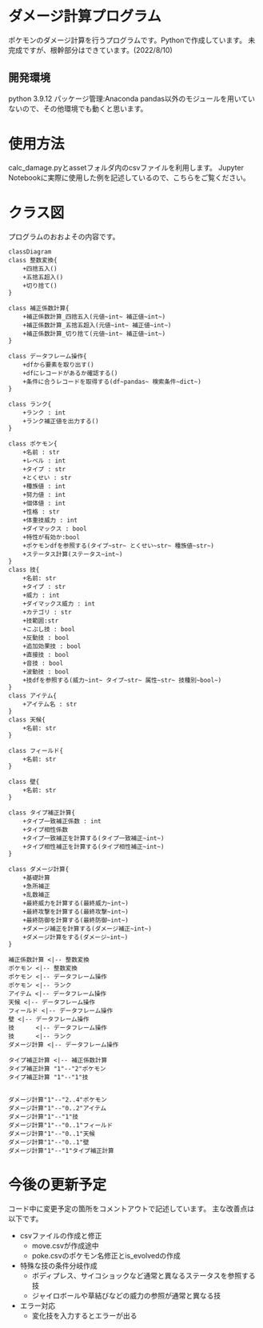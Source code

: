 # ダメージ計算プログラム
ポケモンのダメージ計算を行うプログラムです。Pythonで作成しています。
未完成ですが、根幹部分はできています。(2022/8/10)

## 開発環境
python 3.9.12
パッケージ管理:Anaconda
pandas以外のモジュールを用いていないので、その他環境でも動くと思います。

# 使用方法
calc_damage.pyとassetフォルダ内のcsvファイルを利用します。
Jupyter Notebookに実際に使用した例を記述しているので、こちらをご覧ください。

# クラス図
プログラムのおおよその内容です。
``` mermaid
classDiagram
class 整数変換{
	+四捨五入()
	+五捨五超入()
	+切り捨て()
}

class 補正係数計算{
	+補正係数計算_四捨五入(元値~int~ 補正値~int~)
	+補正係数計算_五捨五超入(元値~int~ 補正値~int~)
	+補正係数計算_切り捨て(元値~int~ 補正値~int~)
}

class データフレーム操作{
	+dfから要素を取り出す()
	+dfにレコードがあるか確認する()
	+条件に合うレコードを取得する(df~pandas~ 検索条件~dict~)
}

class ランク{
	+ランク : int
	+ランク補正値を出力する()
}

class ポケモン{
	+名前 : str
	+レベル : int
	+タイプ : str
	+とくせい : str
	+種族値 : int
	+努力値 : int
	+個体値 : int
	+性格 : str
	+体重技威力 : int
	+ダイマックス : bool
	+特性が有効か:bool
	+ポケモンdfを参照する(タイプ~str~ とくせい~str~ 種族値~str~)
	+ステータス計算(ステータス~int~)
}
class 技{
	+名前: str
	+タイプ : str
	+威力 : int
	+ダイマックス威力 : int
	+カテゴリ : str
	+技範囲:str
	+こぶし技 : bool
	+反動技 : bool
	+追加効果技 : bool
	+直接技 : bool
	+音技 : bool
	+波動技 : bool
	+技dfを参照する(威力~int~ タイプ~str~ 属性~str~ 技種別~bool~)
}
class アイテム{
	+アイテム名 : str
}
class 天候{
	+名前: str
}

class フィールド{
	+名前: str
}

class 壁{
	+名前: str
}

class タイプ補正計算{
	+タイプ一致補正係数 : int
	+タイプ相性係数
	+タイプ一致補正を計算する(タイプ一致補正~int~)
	+タイプ相性補正を計算する(タイプ相性補正~int~)
}

class ダメージ計算{
	+基礎計算
	+急所補正
	+乱数補正
	+最終威力を計算する(最終威力~int~)
	+最終攻撃を計算する(最終攻撃~int~)
	+最終防御を計算する(最終防御~int~)
	+ダメージ補正を計算する(ダメージ補正~int~)
	+ダメージ計算をする(ダメージ~int~)
}

補正係数計算 <|-- 整数変換
ポケモン <|-- 整数変換
ポケモン <|-- データフレーム操作
ポケモン <|-- ランク
アイテム <|-- データフレーム操作
天候 <|-- データフレーム操作
フィールド <|-- データフレーム操作
壁 <|-- データフレーム操作
技 　　　<|-- データフレーム操作
技 　　　<|-- ランク
ダメージ計算 <|-- データフレーム操作

タイプ補正計算 <|-- 補正係数計算
タイプ補正計算 "1"--"2"ポケモン
タイプ補正計算 "1"--"1"技


ダメージ計算"1"--"2..4"ポケモン
ダメージ計算"1"--"0..2"アイテム
ダメージ計算"1"--"1"技
ダメージ計算"1"--"0..1"フィールド
ダメージ計算"1"--"0..1"天候
ダメージ計算"1"--"0..1"壁
ダメージ計算"1"--"1"タイプ補正計算
```

# 今後の更新予定
コード中に変更予定の箇所をコメントアウトで記述しています。
主な改善点は以下です。
- csvファイルの作成と修正
  - move.csvが作成途中
  - poke.csvのポケモン名修正とis_evolvedの作成
- 特殊な技の条件分岐作成
  - ボディプレス、サイコショックなど通常と異なるステータスを参照する技
  - ジャイロボールや草結びなどの威力の参照が通常と異なる技
- エラー対応
  - 変化技を入力するとエラーが出る
